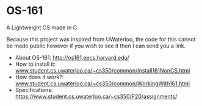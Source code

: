 # OS-161
A Lightweight OS made in C.

Because this project was inspired from UWaterloo, the code for this cannot be made public however if you wish to see it then I can send you a link.

- About OS-161: http://os161.eecs.harvard.edu/
- How to install it: www.student.cs.uwaterloo.ca/~cs350/common/Install161NonCS.html
- How does it work?: www.student.cs.uwaterloo.ca/~cs350/common/WorkingWith161.html
- Specifications: https://www.student.cs.uwaterloo.ca/~cs350/F20/assignments/
